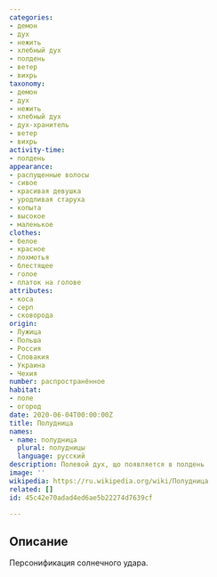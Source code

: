 ```yaml
---
categories:
- демон
- дух
- нежить
- хлебный дух
- полдень
- ветер
- вихрь
taxonomy:
- демон
- дух
- нежить
- хлебный дух
- дух-хранитель
- ветер
- вихрь
activity-time:
- полдень
appearance:
- распущенные волосы
- сивое
- красивая девушка
- уродливая старуха
- копыта
- высокое
- маленькое
clothes:
- белое
- красное
- лохмотья
- блестящее
- голое
- платок на голове
attributes:
- коса
- серп
- сковорода
origin:
- Лужица
- Польша
- Россия
- Словакия
- Украина
- Чехия
number: распространённое
habitat:
- поле
- огород
date: 2020-06-04T00:00:00Z
title: Полудница
names:
- name: полудница
  plural: полудницы
  language: русский
description: Полевой дух, що появляется в полдень
image: ''
wikipedia: https://ru.wikipedia.org/wiki/Полудница
related: []
id: 45c42e70adad4ed6ae5b22274d7639cf

---
```

## Описание
Персонификация солнечного удара.
